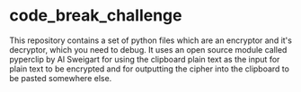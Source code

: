 # code_break_challenge
This repository contains a set of python files which are an encryptor and it's decryptor, which you need to debug.
It uses an open source module called pyperclip by Al Sweigart for using the clipboard plain text as the input for plain text
to be encrypted and for outputting the cipher into the clipboard to be pasted somewhere else.
